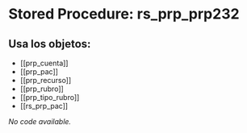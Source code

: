 # Stored Procedure: rs_prp_prp232

## Usa los objetos:
- [[prp_cuenta]]
- [[prp_pac]]
- [[prp_recurso]]
- [[prp_rubro]]
- [[prp_tipo_rubro]]
- [[rs_prp_pac]]

*No code available.*
